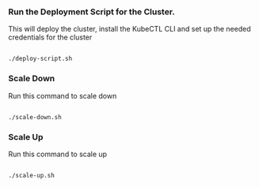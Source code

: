 ### Run the Deployment Script for the Cluster.

This will deploy the cluster, install the KubeCTL CLI and set up the needed credentials for the cluster

```shell

./deploy-script.sh

```

### Scale Down

Run this command to scale down

```shell

./scale-down.sh

```

### Scale Up

Run this command to scale up

```shell

./scale-up.sh

```